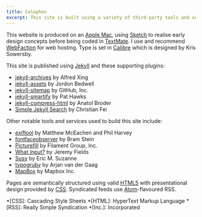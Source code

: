 ```yaml
---
title: Colophon
excerpt: This site is built using a variety of third-party tools and services.
---
```

This website is produced on an [Apple Mac][1], using [Sketch][2] to realise early design concepts before being coded in [TextMate][3]. I use and recommend [WebFaction][4] for web hosting. Type is set in [Calibre][6] which is designed by Kris Sowersby.

This site is published using [Jekyll][7] and these supporting plugins:

  * [jekyll-archives][8] by Alfred Xing
  * [jekyll-assets][9] by Jordon Bedwell
  * [jekyll-sitemap][10] by GitHub, Inc.
  * [jekyll-smartify][11] by Pat Hawks
  * [jekyll-compress-html][12] by Anatol Broder
  * [Simple Jekyll Search][13] by Christian Fei

Other notable tools and services used to build this site include:

  * [exiftool][14] by Matthew McEachen and Phil Harvey
  * [fontfaceobserver][15] by Bram Stein
  * [Picturefill][16] by Filament Group, Inc.
  * [What Input?][17] by Jeremy Fields
  * [Susy][18] by Eric M. Suzanne
  * [typogruby][19] by Arjan van der Gaag
  * [MapBox][20] by Mapbox Inc.

Pages are semantically structured using valid [HTML5][21] with presentational design provided by [CSS][22]. Syndicated feeds use [Atom][23]-flavoured RSS.

[1]: http://apple.com/macbook-pro/
[2]: http://bohemiancoding.com/sketch/
[3]: http://macromates.com/
[4]: https://webfaction.com/?aid=42929
[6]: https://klim.co.nz/retail-fonts/calibre/
[7]: http://jekyllrb.com/
[8]: https://rubygems.org/gems/jekyll-archives
[9]: https://rubygems.org/gems/jekyll-assets
[10]: https://rubygems.org/gems/jekyll-sitemap
[11]: https://rubygems.org/gems/jekyll-smartify
[12]: https://github.com/penibelst/jekyll-compress-html
[13]: https://github.com/christian-fei/Simple-Jekyll-Search
[14]: https://rubygems.org/gems/exiftool
[15]: https://npmjs.com/package/fontfaceobserver
[16]: https://github.com/scottjehl/picturefill
[17]: https://github.com/ten1seven/what-input
[18]: http://susy.oddbird.net
[19]: https://rubygems.org/gems/typogruby
[20]: http://mapbox.com/
[21]: http://w3.org/TR/html5/
[22]: http://w3.org/Style/CSS/
[23]: http://atomenabled.org/

*[CSS]: Cascading Style Sheets
*[HTML]: HyperText Markup Language
*[RSS]: Really Simple Syndication
*[Inc.]: Incorporated
